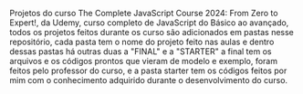 Projetos do curso The Complete JavaScript Course 2024: From Zero to Expert!, da Udemy, curso completo de JavaScript do Básico ao avançado, todos os projetos feitos durante os curso são adicionados em pastas nesse repositório, cada pasta tem o nome do projeto feito nas aulas e dentro dessas pastas há outras duas a "FINAL" e a "STARTER" a final tem os arquivos e os códigos prontos que vieram de modelo e exemplo, foram feitos pelo professor do curso, e a pasta starter tem os códigos feitos por mim com o conhecimento adquirido durante o desenvolvimento do curso.
